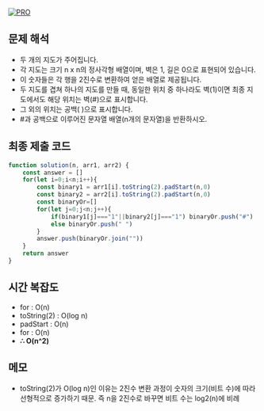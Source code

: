 [![PRO]][Link]

## 문제 해석

- 두 개의 지도가 주어집니다.
- 각 지도는 크기 n x n의 정사각형 배열이며, 벽은 1, 길은 0으로 표현되어 있습니다.
- 이 숫자들은 각 행을 2진수로 변환하여 얻은 배열로 제공됩니다.
- 두 지도를 겹쳐 하나의 지도를 만들 때, 동일한 위치 중 하나라도 벽(1)이면 최종 지도에서도 해당 위치는 벽(#)으로 표시합니다.
- 그 외의 위치는 공백( )으로 표시합니다.
- #과 공백으로 이루어진 문자열 배열(n개의 문자열)을 반환하시오.

## 최종 제출 코드
```js
function solution(n, arr1, arr2) {
    const answer = []
    for(let i=0;i<n;i++){
        const binary1 = arr1[i].toString(2).padStart(n,0)
        const binary2 = arr2[i].toString(2).padStart(n,0)
        const binaryOr=[]
        for(let j=0;j<n;j++){
            if(binary1[j]==="1"||binary2[j]==="1") binaryOr.push("#")
            else binaryOr.push(" ")
        }
        answer.push(binaryOr.join(""))
    }
    return answer
}
```

## 시간 복잡도

-  for : O(n)
  -  toString(2) : O(log n)
  -  padStart : O(n)
  -  for : O(n)
-   **∴ O(n^2)**

## 메모

- toString(2)가 O(log n)인 이유는 2진수 변환 과정이 숫자의 크기(비트 수)에 따라 선형적으로 증가하기 때문. 즉 n을 2진수로 바꾸면 비트 수는 log2(n)에 비례

<!---------------------------------------------------------------------------->

[PRO]: https://github.com/GoSSaChin/algorithm-js/assets/107768516/67c43b52-bc3f-4571-a249-5519021afbb0
[Link]: https://school.programmers.co.kr/learn/courses/30/lessons/17681
